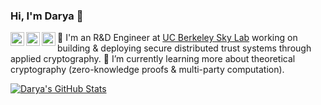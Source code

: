 ### Hi, I'm Darya 👋

<a href="https://www.instagram.com/daryakaviani/">
  <img align="left" alt="Darya's Instagram" width="22px" src="https://raw.githubusercontent.com/hussainweb/hussainweb/main/icons/instagram.png" />
</a>
<a href="https://twitter.com/daryakaviani">
  <img align="left" alt="Darya Kaviani | Twitter" width="22px" src="https://raw.githubusercontent.com/peterthehan/peterthehan/master/assets/twitter.svg" />
</a>
<a href="[https://www.linkedin.com/in/abhisheknaiidu/](https://www.linkedin.com/in/darya-kaviani-674140142/)">
  <img align="left" alt="Darya's LinkedIn" width="22px" src="https://raw.githubusercontent.com/peterthehan/peterthehan/master/assets/linkedin.svg" />
</a>


🔭 I'm an R&D Engineer at [UC Berkeley Sky Lab](https://sky.cs.berkeley.edu/) working on building & deploying secure distributed trust systems through applied cryptography.
🌱 I’m currently learning more about theoretical cryptography (zero-knowledge proofs & multi-party computation).

[![Darya's GitHub Stats](https://github-readme-stats.vercel.app/api?username=daryakaviani)](https://github.com/anuraghazra=/github-readme-stats)

